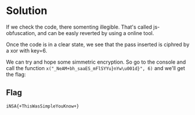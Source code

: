 # Solution

If we check the code, there somenting illegible. That's called js-obfuscation, and can be easly reverted by using a online tool.

Once the code is in a clear state, we see that the pass inserted is ciphred by a xor with key=6.


We can try and hope some simmetric encryption. So go to the console and call the function `x("_NeAM+bh_saaES_mFlSYYu}nYw\u001d}", 6)` and we'll get the flag:

## Flag
```plain
iNSA{+ThisWasSimpleYouKnow+}
```